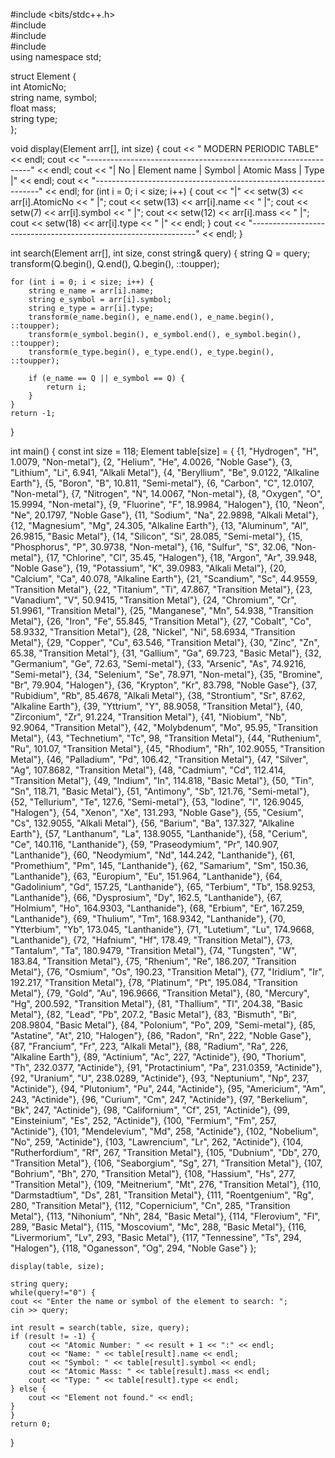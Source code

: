 #include <bits/stdc++.h><br>
#include <iomanip><br>
#include <string><br>
#include <algorithm><br>
using namespace std;<br>

struct Element {<br>
    int AtomicNo;<br>
    string name, symbol;<br>
    float mass;<br>
    string type;<br>
};<br>

void display(Element arr[], int size) {
    cout << "               MODERN PERIODIC TABLE" << endl;
    cout << "----------------------------------------------------------------" << endl;
    cout << "| No | Element name | Symbol | Atomic Mass | Type              |" << endl;
    cout << "----------------------------------------------------------------" << endl;
    for (int i = 0; i < size; i++) {
        cout << "|" << setw(3) << arr[i].AtomicNo << " |";
        cout << setw(13) << arr[i].name << " |";
        cout << setw(7) << arr[i].symbol << " |";
        cout << setw(12) << arr[i].mass << " |";
        cout << setw(18) << arr[i].type << " |" << endl;
    }
    cout << "----------------------------------------------------------------" << endl;
}

int search(Element arr[], int size, const string& query) {
    string Q = query;
    transform(Q.begin(), Q.end(), Q.begin(), ::toupper);

    for (int i = 0; i < size; i++) {
        string e_name = arr[i].name;
        string e_symbol = arr[i].symbol;
        string e_type = arr[i].type;
        transform(e_name.begin(), e_name.end(), e_name.begin(), ::toupper);
        transform(e_symbol.begin(), e_symbol.end(), e_symbol.begin(), ::toupper);
        transform(e_type.begin(), e_type.end(), e_type.begin(), ::toupper);

        if (e_name == Q || e_symbol == Q) {
            return i; 
        }
    }
    return -1; 
}

int main() {
    const int size = 118; 
    Element table[size] = {
        {1, "Hydrogen", "H", 1.0079, "Non-metal"},
        {2, "Helium", "He", 4.0026, "Noble Gase"},
        {3, "Lithium", "Li", 6.941, "Alkali Metal"},
        {4, "Beryllium", "Be", 9.0122, "Alkaline Earth"},
        {5, "Boron", "B", 10.811, "Semi-metal"},
        {6, "Carbon", "C", 12.0107, "Non-metal"},
        {7, "Nitrogen", "N", 14.0067, "Non-metal"},
        {8, "Oxygen", "O", 15.9994, "Non-metal"},
        {9, "Fluorine", "F", 18.9984, "Halogen"},
        {10, "Neon", "Ne", 20.1797, "Noble Gase"},
        {11, "Sodium", "Na", 22.9898, "Alkali Metal"},
        {12, "Magnesium", "Mg", 24.305, "Alkaline Earth"},
        {13, "Aluminum", "Al", 26.9815, "Basic Metal"},
        {14, "Silicon", "Si", 28.085, "Semi-metal"},
        {15, "Phosphorus", "P", 30.9738, "Non-metal"},
        {16, "Sulfur", "S", 32.06, "Non-metal"},
        {17, "Chlorine", "Cl", 35.45, "Halogen"},
        {18, "Argon", "Ar", 39.948, "Noble Gase"},
        {19, "Potassium", "K", 39.0983, "Alkali Metal"},
        {20, "Calcium", "Ca", 40.078, "Alkaline Earth"},
        {21, "Scandium", "Sc", 44.9559, "Transition Metal"},
        {22, "Titanium", "Ti", 47.867, "Transition Metal"},
        {23, "Vanadium", "V", 50.9415, "Transition Metal"},
        {24, "Chromium", "Cr", 51.9961, "Transition Metal"},
        {25, "Manganese", "Mn", 54.938, "Transition Metal"},
        {26, "Iron", "Fe", 55.845, "Transition Metal"},
        {27, "Cobalt", "Co", 58.9332, "Transition Metal"},
        {28, "Nickel", "Ni", 58.6934, "Transition Metal"},
        {29, "Copper", "Cu", 63.546, "Transition Metal"},
        {30, "Zinc", "Zn", 65.38, "Transition Metal"},
        {31, "Gallium", "Ga", 69.723, "Basic Metal"},
        {32, "Germanium", "Ge", 72.63, "Semi-metal"},
        {33, "Arsenic", "As", 74.9216, "Semi-metal"},
        {34, "Selenium", "Se", 78.971, "Non-metal"},
        {35, "Bromine", "Br", 79.904, "Halogen"},
        {36, "Krypton", "Kr", 83.798, "Noble Gase"},
        {37, "Rubidium", "Rb", 85.4678, "Alkali Metal"},
        {38, "Strontium", "Sr", 87.62, "Alkaline Earth"},
        {39, "Yttrium", "Y", 88.9058, "Transition Metal"},
        {40, "Zirconium", "Zr", 91.224, "Transition Metal"},
        {41, "Niobium", "Nb", 92.9064, "Transition Metal"},
        {42, "Molybdenum", "Mo", 95.95, "Transition Metal"},
        {43, "Technetium", "Tc", 98, "Transition Metal"},
        {44, "Ruthenium", "Ru", 101.07, "Transition Metal"},
        {45, "Rhodium", "Rh", 102.9055, "Transition Metal"},
        {46, "Palladium", "Pd", 106.42, "Transition Metal"},
        {47, "Silver", "Ag", 107.8682, "Transition Metal"},
        {48, "Cadmium", "Cd", 112.414, "Transition Metal"},
        {49, "Indium", "In", 114.818, "Basic Metal"},
        {50, "Tin", "Sn", 118.71, "Basic Metal"},
        {51, "Antimony", "Sb", 121.76, "Semi-metal"},
        {52, "Tellurium", "Te", 127.6, "Semi-metal"},
        {53, "Iodine", "I", 126.9045, "Halogen"},
        {54, "Xenon", "Xe", 131.293, "Noble Gase"},
        {55, "Cesium", "Cs", 132.9055, "Alkali Metal"},
        {56, "Barium", "Ba", 137.327, "Alkaline Earth"},
        {57, "Lanthanum", "La", 138.9055, "Lanthanide"},
        {58, "Cerium", "Ce", 140.116, "Lanthanide"},
        {59, "Praseodymium", "Pr", 140.907, "Lanthanide"},
        {60, "Neodymium", "Nd", 144.242, "Lanthanide"},
        {61, "Promethium", "Pm", 145, "Lanthanide"},
        {62, "Samarium", "Sm", 150.36, "Lanthanide"},
        {63, "Europium", "Eu", 151.964, "Lanthanide"},
        {64, "Gadolinium", "Gd", 157.25, "Lanthanide"},
        {65, "Terbium", "Tb", 158.9253, "Lanthanide"},
        {66, "Dysprosium", "Dy", 162.5, "Lanthanide"},
        {67, "Holmium", "Ho", 164.9303, "Lanthanide"},
        {68, "Erbium", "Er", 167.259, "Lanthanide"},
        {69, "Thulium", "Tm", 168.9342, "Lanthanide"},
        {70, "Ytterbium", "Yb", 173.045, "Lanthanide"},
        {71, "Lutetium", "Lu", 174.9668, "Lanthanide"},
        {72, "Hafnium", "Hf", 178.49, "Transition Metal"},
        {73, "Tantalum", "Ta", 180.9479, "Transition Metal"},
        {74, "Tungsten", "W", 183.84, "Transition Metal"},
        {75, "Rhenium", "Re", 186.207, "Transition Metal"},
        {76, "Osmium", "Os", 190.23, "Transition Metal"},
        {77, "Iridium", "Ir", 192.217, "Transition Metal"},
        {78, "Platinum", "Pt", 195.084, "Transition Metal"},
        {79, "Gold", "Au", 196.9666, "Transition Metal"},
        {80, "Mercury", "Hg", 200.592, "Transition Metal"},
        {81, "Thallium", "Tl", 204.38, "Basic Metal"},
        {82, "Lead", "Pb", 207.2, "Basic Metal"},
        {83, "Bismuth", "Bi", 208.9804, "Basic Metal"},
        {84, "Polonium", "Po", 209, "Semi-metal"},
        {85, "Astatine", "At", 210, "Halogen"},
        {86, "Radon", "Rn", 222, "Noble Gase"},
        {87, "Francium", "Fr", 223, "Alkali Metal"},
        {88, "Radium", "Ra", 226, "Alkaline Earth"},
        {89, "Actinium", "Ac", 227, "Actinide"},
        {90, "Thorium", "Th", 232.0377, "Actinide"},
        {91, "Protactinium", "Pa", 231.0359, "Actinide"},
        {92, "Uranium", "U", 238.0289, "Actinide"},
        {93, "Neptunium", "Np", 237, "Actinide"},
        {94, "Plutonium", "Pu", 244, "Actinide"},
        {95, "Americium", "Am", 243, "Actinide"},
        {96, "Curium", "Cm", 247, "Actinide"},
        {97, "Berkelium", "Bk", 247, "Actinide"},
        {98, "Californium", "Cf", 251, "Actinide"},
        {99, "Einsteinium", "Es", 252, "Actinide"},
        {100, "Fermium", "Fm", 257, "Actinide"},
        {101, "Mendelevium", "Md", 258, "Actinide"},
        {102, "Nobelium", "No", 259, "Actinide"},
        {103, "Lawrencium", "Lr", 262, "Actinide"},
        {104, "Rutherfordium", "Rf", 267, "Transition Metal"},
        {105, "Dubnium", "Db", 270, "Transition Metal"},
        {106, "Seaborgium", "Sg", 271, "Transition Metal"},
        {107, "Bohrium", "Bh", 270, "Transition Metal"},
        {108, "Hassium", "Hs", 277, "Transition Metal"},
        {109, "Meitnerium", "Mt", 276, "Transition Metal"},
        {110, "Darmstadtium", "Ds", 281, "Transition Metal"},
        {111, "Roentgenium", "Rg", 280, "Transition Metal"},
        {112, "Copernicium", "Cn", 285, "Transition Metal"},
        {113, "Nihonium", "Nh", 284, "Basic Metal"},
        {114, "Flerovium", "Fl", 289, "Basic Metal"},
        {115, "Moscovium", "Mc", 288, "Basic Metal"},
        {116, "Livermorium", "Lv", 293, "Basic Metal"},
        {117, "Tennessine", "Ts", 294, "Halogen"},
        {118, "Oganesson", "Og", 294, "Noble Gase"}
    };

    display(table, size);

    string query;
    while(query!="0") {
    cout << "Enter the name or symbol of the element to search: ";
    cin >> query;

    int result = search(table, size, query);
    if (result != -1) {
        cout << "Atomic Number: " << result + 1 << ":" << endl;
        cout << "Name: " << table[result].name << endl;
        cout << "Symbol: " << table[result].symbol << endl;
        cout << "Atomic Mass: " << table[result].mass << endl;
        cout << "Type: " << table[result].type << endl;
    } else {
        cout << "Element not found." << endl;
    }
    }
    return 0;
}
